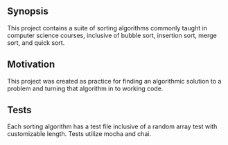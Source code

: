 ## Synopsis

This project contains a suite of sorting algorithms commonly taught in computer science courses, inclusive of bubble sort, insertion sort, merge sort, and quick sort.

## Motivation

This project was created as practice for finding an algorithmic solution to a problem and turning that algorithm in to working code.

## Tests

Each sorting algorithm has a test file inclusive of a random array test with customizable length. Tests utilize mocha and chai.
